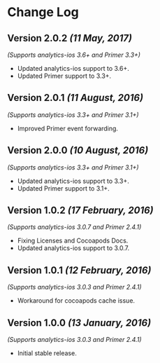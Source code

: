 Change Log
==========

Version 2.0.2 *(11 May, 2017)*
-------------------------------------------
*(Supports analytics-ios 3.6+ and Primer 3.3+)*

  * Updated analytics-ios support to 3.6+.
  * Updated Primer support to 3.3+.

Version 2.0.1 *(11 August, 2016)*
-------------------------------------------
*(Supports analytics-ios 3.3+ and Primer 3.1+)*

  * Improved Primer event forwarding.

Version 2.0.0 *(10 August, 2016)*
-------------------------------------------
*(Supports analytics-ios 3.3+ and Primer 3.1+)*

  * Updated analytics-ios support to 3.3+.
  * Updated Primer support to 3.1+.

Version 1.0.2 *(17 February, 2016)*
-------------------------------------------
*(Supports analytics-ios 3.0.7 and Primer 2.4.1)*

  * Fixing Licenses and Cocoapods Docs.
  * Updated analytics-ios support to 3.0.7.

Version 1.0.1 *(12 February, 2016)*
-------------------------------------------
*(Supports analytics-ios 3.0.3 and Primer 2.4.1)*

  * Workaround for cocoapods cache issue.

Version 1.0.0 *(13 January, 2016)*
-------------------------------------------
*(Supports analytics-ios 3.0.3 and Primer 2.4.1)*

  * Initial stable release.
